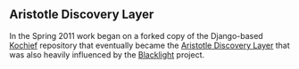 ## Aristotle Discovery Layer

In the Spring 2011 work began on a forked copy of the  Django-based
[Kochief](https://code.google.com/p/kochief/) repository that eventually
became the [Aristotle Discovery Layer](https://github.com/jermnelson/Discover-Aristotle) that was also heavily influenced by the [Blacklight]() project. 


